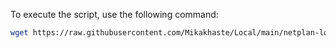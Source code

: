 To execute the script, use the following command:

```bash
wget https://raw.githubusercontent.com/Mikakhaste/Local/main/netplan-local.sh && chmod +x netplan-local.sh && sudo ./netplan-local.sh
